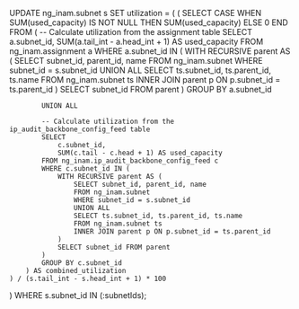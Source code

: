UPDATE ng_inam.subnet s
SET utilization = (
    (
        SELECT 
            CASE 
                WHEN SUM(used_capacity) IS NOT NULL 
                THEN SUM(used_capacity) 
                ELSE 0 
            END
        FROM (
            -- Calculate utilization from the assignment table
            SELECT 
                a.subnet_id, 
                SUM(a.tail_int - a.head_int + 1) AS used_capacity
            FROM ng_inam.assignment a
            WHERE a.subnet_id IN (
                WITH RECURSIVE parent AS (
                    SELECT subnet_id, parent_id, name 
                    FROM ng_inam.subnet
                    WHERE subnet_id = s.subnet_id
                    UNION ALL
                    SELECT ts.subnet_id, ts.parent_id, ts.name 
                    FROM ng_inam.subnet ts
                    INNER JOIN parent p ON p.subnet_id = ts.parent_id
                )
                SELECT subnet_id FROM parent
            )
            GROUP BY a.subnet_id

            UNION ALL

            -- Calculate utilization from the ip_audit_backbone_config_feed table
            SELECT 
                c.subnet_id, 
                SUM(c.tail - c.head + 1) AS used_capacity
            FROM ng_inam.ip_audit_backbone_config_feed c
            WHERE c.subnet_id IN (
                WITH RECURSIVE parent AS (
                    SELECT subnet_id, parent_id, name 
                    FROM ng_inam.subnet
                    WHERE subnet_id = s.subnet_id
                    UNION ALL
                    SELECT ts.subnet_id, ts.parent_id, ts.name 
                    FROM ng_inam.subnet ts
                    INNER JOIN parent p ON p.subnet_id = ts.parent_id
                )
                SELECT subnet_id FROM parent
            )
            GROUP BY c.subnet_id
        ) AS combined_utilization
    ) / (s.tail_int - s.head_int + 1) * 100
)
WHERE s.subnet_id IN (:subnetIds);
